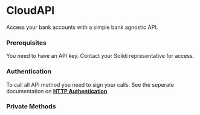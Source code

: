 # CloudAPI

Access your bank accounts with a simple bank agnostic API.

### Prerequisites

You need to have an API key. Contact your Solidi representative for access.

### Authentication

To call all API method you need to sign your calls. See the seperate documentation on [**HTTP Authentication**](HTTPAuthentication.md "**HTTP Authentication**")


### Private Methods

